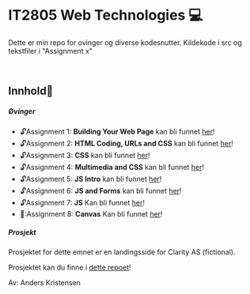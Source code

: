 # IT2805 Web Technologies :computer:

Dette er min repo for ovinger og diverse kodesnutter. Kildekode i src og tekstfiler i "Assignment x"

<br>


## Innhold:notebook_with_decorative_cover:

##### Øvinger  
- :unlock:Assignment 1: **Building Your Web Page** kan bli funnet [her](https://github.com/anderszk/IT2805-Assignments/tree/master/Assignment%201)!<br>
- :unlock:Assignment 2: **HTML Coding, URLs and CSS** kan bli funnet [her](https://github.com/anderszk/IT2805-Assignments/tree/master/Assignment%202)!<br>
- :unlock:Assignment 3: **CSS** kan bli funnet [her](https://github.com/anderszk/IT2805-Assignments/tree/master/Assignment%203)!<br>
- :unlock:Assignment 4: **Multimedia and CSS** kan bli funnet [her](https://github.com/anderszk/IT2805-Assignments/tree/master/Assignment%204)!<br>
- :unlock:Assignment 5: **JS Intro** kan bli funnet [her](https://github.com/anderszk/IT2805-Assignments/tree/master/Assignment%205)!<br>
- :unlock:Assignment 6: **JS and Forms** kan bli funnet [her](https://github.com/anderszk/IT2805-Assignments/tree/master/Assignment%206)!<br>
- :unlock:Assignment 7: **JS** Kan bli funnet [her](https://github.com/anderszk/IT2805-Assignments/tree/master/Assignment%207)!<br>
- 🔐:Assignment 8: **Canvas** Kan bli funnet [her]()!<br>

##### Prosjekt
Prosjektet for dette emnet er en landingsside for Clarity AS (fictional).

Prosjektet kan du finne i [dette repoet](https://github.com/anderszk/IT2805-Project)!

Av: Anders Kristensen
